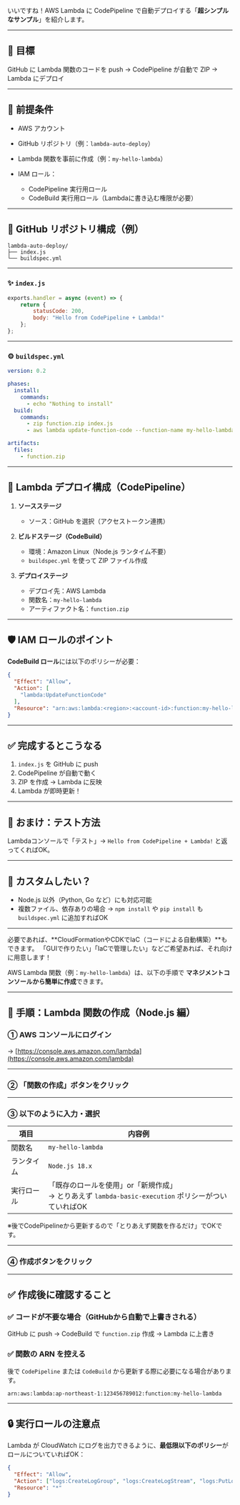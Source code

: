 いいですね！AWS Lambda に CodePipeline で自動デプロイする「**超シンプルなサンプル**」を紹介します。

---

## 🎯 目標

GitHub に Lambda 関数のコードを push → CodePipeline が自動で ZIP → Lambda にデプロイ

---

## 📝 前提条件

* AWS アカウント
* GitHub リポジトリ（例：`lambda-auto-deploy`）
* Lambda 関数を事前に作成（例：`my-hello-lambda`）
* IAM ロール：

  * CodePipeline 実行用ロール
  * CodeBuild 実行用ロール（Lambdaに書き込む権限が必要）

---

## 📁 GitHub リポジトリ構成（例）

```
lambda-auto-deploy/
├── index.js
└── buildspec.yml
```

---

### ✨ `index.js`

```js
exports.handler = async (event) => {
    return {
        statusCode: 200,
        body: "Hello from CodePipeline + Lambda!"
    };
};
```

---

### ⚙️ `buildspec.yml`

```yaml
version: 0.2

phases:
  install:
    commands:
      - echo "Nothing to install"
  build:
    commands:
      - zip function.zip index.js
      - aws lambda update-function-code --function-name my-hello-lambda --zip-file fileb://function.zip --region ap-northeast-1

artifacts:
  files:
    - function.zip
```

---

## 🧪 Lambda デプロイ構成（CodePipeline）

1. **ソースステージ**

   * ソース：GitHub を選択（アクセストークン連携）

2. **ビルドステージ（CodeBuild）**

   * 環境：Amazon Linux（Node.js ランタイム不要）
   * `buildspec.yml` を使って ZIP ファイル作成

3. **デプロイステージ**

   * デプロイ先：AWS Lambda
   * 関数名：`my-hello-lambda`
   * アーティファクト名：`function.zip`

---

## 🛡 IAM ロールのポイント

**CodeBuild ロール**には以下のポリシーが必要：

```json
{
  "Effect": "Allow",
  "Action": [
    "lambda:UpdateFunctionCode"
  ],
  "Resource": "arn:aws:lambda:<region>:<account-id>:function:my-hello-lambda"
}
```

---

## ✅ 完成するとこうなる

1. `index.js` を GitHub に push
2. CodePipeline が自動で動く
3. ZIP を作成 → Lambda に反映
4. Lambda が即時更新！

---

## 📣 おまけ：テスト方法

Lambdaコンソールで「テスト」→ `Hello from CodePipeline + Lambda!` と返ってくればOK。

---

## 📌 カスタムしたい？

* Node.js 以外（Python, Go など）にも対応可能
* 複数ファイル、依存ありの場合 → `npm install` や `pip install` も `buildspec.yml` に追加すればOK

---

必要であれば、\*\*CloudFormationやCDKでIaC（コードによる自動構築）\*\*もできます。
「GUIで作りたい」「IaCで管理したい」などご希望あれば、それ向けに用意します！

AWS Lambda 関数（例：`my-hello-lambda`）は、以下の手順で **マネジメントコンソールから簡単に作成**できます。

---

## 🧭 手順：Lambda 関数の作成（Node.js 編）

### ① AWS コンソールにログイン

→ [https://console.aws.amazon.com/lambda](https://console.aws.amazon.com/lambda)

---

### ② 「関数の作成」ボタンをクリック

---

### ③ 以下のように入力・選択

| 項目    | 内容例                                                                   |
| ----- | --------------------------------------------------------------------- |
| 関数名   | `my-hello-lambda`                                                     |
| ランタイム | `Node.js 18.x`                                                        |
| 実行ロール | 「既存のロールを使用」or「新規作成」<br>→ とりあえず `lambda-basic-execution` ポリシーがついていればOK |

※後でCodePipelineから更新するので「とりあえず関数を作るだけ」でOKです。

---

### ④ 作成ボタンをクリック

---

## ✅ 作成後に確認すること

### ✅ コードが不要な場合（GitHubから自動で上書きされる）

GitHub に push → CodeBuild で `function.zip` 作成 → Lambda に上書き

### ✅ 関数の ARN を控える

後で `CodePipeline` または `CodeBuild` から更新する際に必要になる場合があります。

```
arn:aws:lambda:ap-northeast-1:123456789012:function:my-hello-lambda
```

---

## 🔒 実行ロールの注意点

Lambda が CloudWatch にログを出力できるように、**最低限以下のポリシー**がロールについていればOK：

```json
{
  "Effect": "Allow",
  "Action": ["logs:CreateLogGroup", "logs:CreateLogStream", "logs:PutLogEvents"],
  "Resource": "*"
}
```




